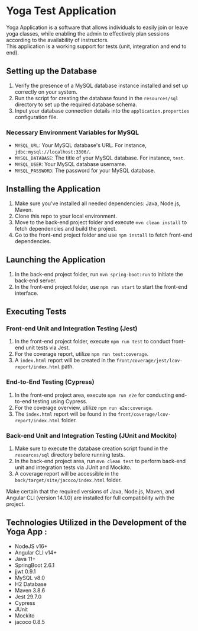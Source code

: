 # Yoga Test Application

Yoga Application is a software that allows individuals to easily join or leave yoga classes, while enabling the admin to effectively plan sessions according to the availability of instructors.  
This application is a working support for tests (unit, integration and end to end).

## Setting up the Database

1. Verify the presence of a MySQL database instance installed and set up correctly on your system.
2. Run the script for creating the database found in the `resources/sql` directory to set up the required database schema.
3. Input your database connection details into the `application.properties` configuration file.

### Necessary Environment Variables for MySQL

- `MYSQL_URL`: Your MySQL database's URL. For instance, `jdbc:mysql://localhost:3306/`.
- `MYSQL_DATABASE`: The title of your MySQL database. For instance, `test`.
- `MYSQL_USER`: Your MySQL database username.
- `MYSQL_PASSWORD`: The password for your MySQL database.

## Installing the Application

1. Make sure you've installed all needed dependencies: Java, Node.js, Maven.
2. Clone this repo to your local environment.
3. Move to the back-end project folder and execute `mvn clean install` to fetch dependencies and build the project.
4. Go to the front-end project folder and use `npm install` to fetch front-end dependencies.

## Launching the Application

1. In the back-end project folder, run `mvn spring-boot:run` to initiate the back-end server.
2. In the front-end project folder, use `npm run start` to start the front-end interface.

## Executing Tests

### Front-end Unit and Integration Testing (Jest)

1. In the front-end project folder, execute `npm run test` to conduct front-end unit tests via Jest.
2. For the coverage report, utilize `npm run test:coverage`.
3. A `index.html` report will be created in the `front/coverage/jest/lcov-report/index.html` path.

### End-to-End Testing (Cypress)

1. In the front-end project area, execute `npm run e2e` for conducting end-to-end testing using Cypress.
2. For the coverage overview, utilize `npm run e2e:coverage`.
3. The `index.html` report will be found in the `front/coverage/lcov-report/index.html` folder.

### Back-end Unit and Integration Testing (JUnit and Mockito)

1. Make sure to execute the database creation script found in the `resources/sql` directory before running tests.
2. In the back-end project area, run `mvn clean test` to perform back-end unit and integration tests via JUnit and Mockito.
3. A coverage report will be accessible in the `back/target/site/jacoco/index.html` folder.

Make certain that the required versions of Java, Node.js, Maven, and Angular CLI (version 14.1.0) are installed for full compatibility with the project.

## Technologies Utilized in the Development of the Yoga App :
- NodeJS v16+
- Angular CLI v14+
- Java 11+
- SpringBoot 2.6.1
- jjwt 0.9.1
- MySQL v8.0
- H2 Database
- Maven 3.8.6
- Jest 29.7.0
- Cypress
- JUnit
- Mockito
- jacoco 0.8.5